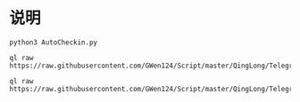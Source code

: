 # 说明

```shell
python3 AutoCheckin.py
```

```shell
ql raw https://raw.githubusercontent.com/GWen124/Script/master/QingLong/Telegram/AutoCheckin.py
```

```shell
ql raw https://raw.githubusercontent.com/GWen124/Script/master/QingLong/Telegram/JDAutoCheckin.py
```
